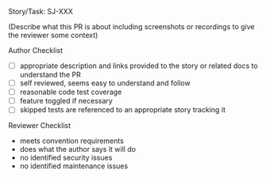 Story/Task: SJ-XXX

(Describe what this PR is about including screenshots or recordings to give the reviewer some context)

Author Checklist

- [ ] appropriate description and links provided to the story or related docs to understand the PR
- [ ] self reviewed, seems easy to understand and follow
- [ ] reasonable code test coverage
- [ ] feature toggled if necessary
- [ ] skipped tests are referenced to an appropriate story tracking it

Reviewer Checklist

- meets convention requirements
- does what the author says it will do
- no identified security issues
- no identified maintenance issues
